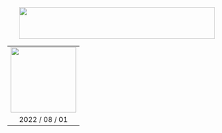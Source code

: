 <div align=center><img src="Title.jpg" width="450" height="73"/></div>

<table>
    <tr>
        <td align="center"><a href="Export/2022_08_01_Cat.png"><img src="Export/2022_08_01_Cat.png" width="150"/></a></td>
    </tr>
    <tr>
        <td align="center">2022 / 08 / 01</td>
    </tr>
</table>
